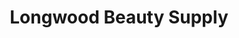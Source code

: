 ---
title: "Longwood Beauty Supply"
url: /maple-heights/longwood-beauty-supply/
shop: Friseurbedarf
---